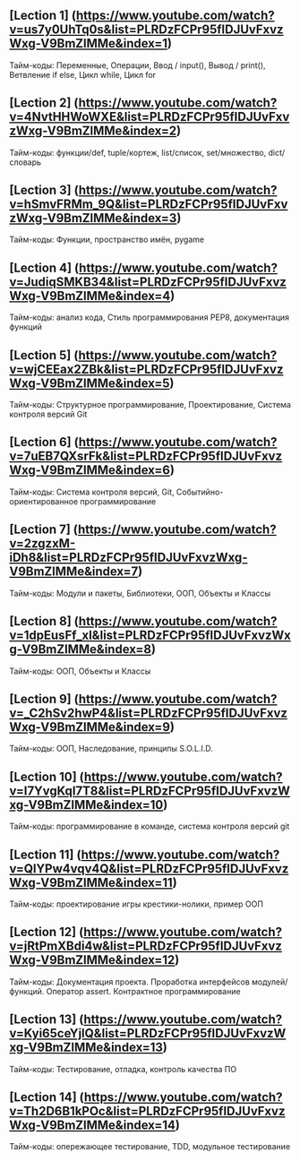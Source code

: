 ## [Lection 1] (https://www.youtube.com/watch?v=us7y0UhTq0s&list=PLRDzFCPr95fIDJUvFxvzWxg-V9BmZlMMe&index=1)
Тайм-коды: Переменные, Операции, Ввод / input(), Вывод / print(), Ветвление if else, Цикл while, Цикл for
## [Lection 2] (https://www.youtube.com/watch?v=4NvtHHWoWXE&list=PLRDzFCPr95fIDJUvFxvzWxg-V9BmZlMMe&index=2)
Тайм-коды: функции/def, tuple/кортеж, list/список, set/множество, dict/словарь
## [Lection 3] (https://www.youtube.com/watch?v=hSmvFRMm_9Q&list=PLRDzFCPr95fIDJUvFxvzWxg-V9BmZlMMe&index=3)
Тайм-коды: Функции, пространство имён, pygame
## [Lection 4] (https://www.youtube.com/watch?v=JudiqSMKB34&list=PLRDzFCPr95fIDJUvFxvzWxg-V9BmZlMMe&index=4)
Тайм-коды: анализ кода, Стиль программирования PEP8, документация функций
## [Lection 5] (https://www.youtube.com/watch?v=wjCEEax2ZBk&list=PLRDzFCPr95fIDJUvFxvzWxg-V9BmZlMMe&index=5)
Тайм-коды: Структурное программирование, Проектирование, Система контроля версий Git
## [Lection 6] (https://www.youtube.com/watch?v=7uEB7QXsrFk&list=PLRDzFCPr95fIDJUvFxvzWxg-V9BmZlMMe&index=6)
Тайм-коды: Система контроля версий, Git, Событийно-ориентированное программирование
## [Lection 7] (https://www.youtube.com/watch?v=2zgzxM-iDh8&list=PLRDzFCPr95fIDJUvFxvzWxg-V9BmZlMMe&index=7)
Тайм-коды: Модули и пакеты, Библиотеки, ООП, Объекты и Классы
## [Lection 8] (https://www.youtube.com/watch?v=1dpEusFf_xI&list=PLRDzFCPr95fIDJUvFxvzWxg-V9BmZlMMe&index=8)
Тайм-коды: ООП, Объекты и Классы
## [Lection 9] (https://www.youtube.com/watch?v=_C2hSv2hwP4&list=PLRDzFCPr95fIDJUvFxvzWxg-V9BmZlMMe&index=9)
Тайм-коды: ООП, Наследование, принципы S.O.L.I.D.
## [Lection 10] (https://www.youtube.com/watch?v=I7YvgKqI7T8&list=PLRDzFCPr95fIDJUvFxvzWxg-V9BmZlMMe&index=10)
Тайм-коды: программирование в команде, система контроля версий git
## [Lection 11] (https://www.youtube.com/watch?v=QlYPw4vqv4Q&list=PLRDzFCPr95fIDJUvFxvzWxg-V9BmZlMMe&index=11)
Тайм-коды: проектирование игры крестики-нолики, пример ООП
## [Lection 12] (https://www.youtube.com/watch?v=jRtPmXBdi4w&list=PLRDzFCPr95fIDJUvFxvzWxg-V9BmZlMMe&index=12)
Тайм-коды: Документация проекта. Проработка интерфейсов модулей/функций. Оператор assert. Контрактное программирование
## [Lection 13] (https://www.youtube.com/watch?v=Kyi65ceYjlQ&list=PLRDzFCPr95fIDJUvFxvzWxg-V9BmZlMMe&index=13)
Тайм-коды: Тестирование, отладка, контроль качества ПО
## [Lection 14] (https://www.youtube.com/watch?v=Th2D6B1kPOc&list=PLRDzFCPr95fIDJUvFxvzWxg-V9BmZlMMe&index=14)
Тайм-коды: опережающее тестирование, TDD, модульное тестирование
